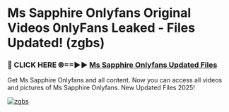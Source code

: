 # Ms Sapphire Onlyfans Original Videos 0nlyFans Leaked - Files Updated! (zgbs)

<h3>🔴 CLICK HERE 🌐==►► <a href="https://tinyurl.com/2wckxsce" rel="nofollow">Ms Sapphire Onlyfans Updated Files</a></h3>

Get Ms Sapphire Onlyfans and all content. Now you can access all videos and pictures of Ms Sapphire Onlyfans. New Updated Files 2025!

[![zgbs](https://i.imgur.com/AFduVYN.gif)](https://tinyurl.com/2wckxsce)
